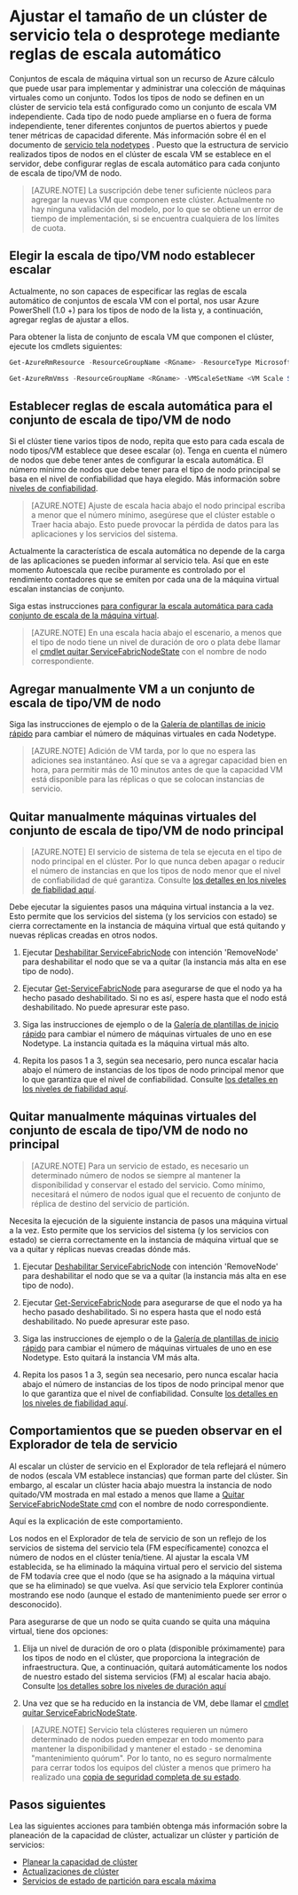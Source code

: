 <properties
   pageTitle="Ajustar el tamaño de un clúster de servicio tela o alejar | Microsoft Azure"
   description="Ajustar el tamaño de un clúster de servicio tela o alejar para que coincida con demanda configurando reglas de escala automático para cada conjunto de escala de tipo/VM de nodo. Agregar o quitar nodos a un clúster de tela de servicio"
   services="service-fabric"
   documentationCenter=".net"
   authors="ChackDan"
   manager="timlt"
   editor=""/>

<tags
   ms.service="service-fabric"
   ms.devlang="dotnet"
   ms.topic="article"
   ms.tgt_pltfrm="na"
   ms.workload="na"
   ms.date="09/09/2016"
   ms.author="chackdan"/>


# <a name="scale-a-service-fabric-cluster-in-or-out-using-auto-scale-rules"></a>Ajustar el tamaño de un clúster de servicio tela o desprotege mediante reglas de escala automático

Conjuntos de escala de máquina virtual son un recurso de Azure cálculo que puede usar para implementar y administrar una colección de máquinas virtuales como un conjunto. Todos los tipos de nodo se definen en un clúster de servicio tela está configurado como un conjunto de escala VM independiente. Cada tipo de nodo puede ampliarse en o fuera de forma independiente, tener diferentes conjuntos de puertos abiertos y puede tener métricas de capacidad diferente. Más información sobre él en el documento de [servicio tela nodetypes](service-fabric-cluster-nodetypes.md) . Puesto que la estructura de servicio realizados tipos de nodos en el clúster de escala VM se establece en el servidor, debe configurar reglas de escala automático para cada conjunto de escala de tipo/VM de nodo.

>[AZURE.NOTE] La suscripción debe tener suficiente núcleos para agregar la nuevas VM que componen este clúster. Actualmente no hay ninguna validación del modelo, por lo que se obtiene un error de tiempo de implementación, si se encuentra cualquiera de los límites de cuota.

## <a name="choose-the-node-typevm-scale-set-to-scale"></a>Elegir la escala de tipo/VM nodo establecer escalar

Actualmente, no son capaces de especificar las reglas de escala automático de conjuntos de escala VM con el portal, nos usar Azure PowerShell (1.0 +) para los tipos de nodo de la lista y, a continuación, agregar reglas de ajustar a ellos.

Para obtener la lista de conjunto de escala VM que componen el clúster, ejecute los cmdlets siguientes:

```powershell
Get-AzureRmResource -ResourceGroupName <RGname> -ResourceType Microsoft.Compute/VirtualMachineScaleSets

Get-AzureRmVmss -ResourceGroupName <RGname> -VMScaleSetName <VM Scale Set name>
```

## <a name="set-auto-scale-rules-for-the-node-typevm-scale-set"></a>Establecer reglas de escala automática para el conjunto de escala de tipo/VM de nodo

Si el clúster tiene varios tipos de nodo, repita que esto para cada escala de nodo tipos/VM establece que desee escalar (o). Tenga en cuenta el número de nodos que debe tener antes de configurar la escala automática. El número mínimo de nodos que debe tener para el tipo de nodo principal se basa en el nivel de confiabilidad que haya elegido. Más información sobre [niveles de confiabilidad](service-fabric-cluster-capacity.md).

>[AZURE.NOTE]  Ajuste de escala hacia abajo el nodo principal escriba a menor que el número mínimo, asegúrese que el clúster estable o Traer hacia abajo. Esto puede provocar la pérdida de datos para las aplicaciones y los servicios del sistema.

Actualmente la característica de escala automática no depende de la carga de las aplicaciones se pueden informar al servicio tela. Así que en este momento Autoescala que recibe puramente es controlado por el rendimiento contadores que se emiten por cada una de la máquina virtual escalan instancias de conjunto.  

Siga estas instrucciones [para configurar la escala automática para cada conjunto de escala de la máquina virtual](../virtual-machine-scale-sets/virtual-machine-scale-sets-autoscale-overview.md).

>[AZURE.NOTE] En una escala hacia abajo el escenario, a menos que el tipo de nodo tiene un nivel de duración de oro o plata debe llamar el [cmdlet quitar ServiceFabricNodeState](https://msdn.microsoft.com/library/azure/mt125993.aspx) con el nombre de nodo correspondiente.

## <a name="manually-add-vms-to-a-node-typevm-scale-set"></a>Agregar manualmente VM a un conjunto de escala de tipo/VM de nodo

Siga las instrucciones de ejemplo o de la [Galería de plantillas de inicio rápido](https://github.com/Azure/azure-quickstart-templates/tree/master/201-vmss-scale-existing) para cambiar el número de máquinas virtuales en cada Nodetype. 

>[AZURE.NOTE] Adición de VM tarda, por lo que no espera las adiciones sea instantáneo. Así que se va a agregar capacidad bien en hora, para permitir más de 10 minutos antes de que la capacidad VM está disponible para las réplicas o que se colocan instancias de servicio.

## <a name="manually-remove-vms-from-the-primary-node-typevm-scale-set"></a>Quitar manualmente máquinas virtuales del conjunto de escala de tipo/VM de nodo principal

>[AZURE.NOTE] El servicio de sistema de tela se ejecuta en el tipo de nodo principal en el clúster. Por lo que nunca deben apagar o reducir el número de instancias en que los tipos de nodo menor que el nivel de confiabilidad de qué garantiza. Consulte [los detalles en los niveles de fiabilidad aquí](service-fabric-cluster-capacity.md). 

Debe ejecutar la siguientes pasos una máquina virtual instancia a la vez. Esto permite que los servicios del sistema (y los servicios con estado) se cierra correctamente en la instancia de máquina virtual que está quitando y nuevas réplicas creadas en otros nodos.

1. Ejecutar [Deshabilitar ServiceFabricNode](https://msdn.microsoft.com/library/mt125852.aspx) con intención 'RemoveNode' para deshabilitar el nodo que se va a quitar (la instancia más alta en ese tipo de nodo).

2. Ejecutar [Get-ServiceFabricNode](https://msdn.microsoft.com/library/mt125856.aspx) para asegurarse de que el nodo ya ha hecho pasado deshabilitado. Si no es así, espere hasta que el nodo está deshabilitado. No puede apresurar este paso.

2. Siga las instrucciones de ejemplo o de la [Galería de plantillas de inicio rápido](https://github.com/Azure/azure-quickstart-templates/tree/master/201-vmss-scale-existing) para cambiar el número de máquinas virtuales de uno en ese Nodetype. La instancia quitada es la máquina virtual más alto. 

3. Repita los pasos 1 a 3, según sea necesario, pero nunca escalar hacia abajo el número de instancias de los tipos de nodo principal menor que lo que garantiza que el nivel de confiabilidad. Consulte [los detalles en los niveles de fiabilidad aquí](service-fabric-cluster-capacity.md). 

## <a name="manually-remove-vms-from-the-non-primary-node-typevm-scale-set"></a>Quitar manualmente máquinas virtuales del conjunto de escala de tipo/VM de nodo no principal

>[AZURE.NOTE] Para un servicio de estado, es necesario un determinado número de nodos se siempre al mantener la disponibilidad y conservar el estado del servicio. Como mínimo, necesitará el número de nodos igual que el recuento de conjunto de réplica de destino del servicio de partición. 

Necesita la ejecución de la siguiente instancia de pasos una máquina virtual a la vez. Esto permite que los servicios del sistema (y los servicios con estado) se cierra correctamente en la instancia de máquina virtual que se va a quitar y réplicas nuevas creadas dónde más.

1. Ejecutar [Deshabilitar ServiceFabricNode](https://msdn.microsoft.com/library/mt125852.aspx) con intención 'RemoveNode' para deshabilitar el nodo que se va a quitar (la instancia más alta en ese tipo de nodo).

2. Ejecutar [Get-ServiceFabricNode](https://msdn.microsoft.com/library/mt125856.aspx) para asegurarse de que el nodo ya ha hecho pasado deshabilitado. Si no espera hasta que el nodo está deshabilitado. No puede apresurar este paso.

2. Siga las instrucciones de ejemplo o de la [Galería de plantillas de inicio rápido](https://github.com/Azure/azure-quickstart-templates/tree/master/201-vmss-scale-existing) para cambiar el número de máquinas virtuales de uno en ese Nodetype. Esto quitará la instancia VM más alta. 

3. Repita los pasos 1 a 3, según sea necesario, pero nunca escalar hacia abajo el número de instancias de los tipos de nodo principal menor que lo que garantiza que el nivel de confiabilidad. Consulte [los detalles en los niveles de fiabilidad aquí](service-fabric-cluster-capacity.md).

## <a name="behaviors-you-may-observe-in-service-fabric-explorer"></a>Comportamientos que se pueden observar en el Explorador de tela de servicio

Al escalar un clúster de servicio en el Explorador de tela reflejará el número de nodos (escala VM establece instancias) que forman parte del clúster.  Sin embargo, al escalar un clúster hacia abajo muestra la instancia de nodo quitado/VM mostrada en mal estado a menos que llame a [Quitar ServiceFabricNodeState cmd](https://msdn.microsoft.com/library/mt125993.aspx) con el nombre de nodo correspondiente.   

Aquí es la explicación de este comportamiento.

Los nodos en el Explorador de tela de servicio de son un reflejo de los servicios de sistema del servicio tela (FM específicamente) conozca el número de nodos en el clúster tenía/tiene. Al ajustar la escala VM establecida, se ha eliminado la máquina virtual pero el servicio del sistema de FM todavía cree que el nodo (que se ha asignado a la máquina virtual que se ha eliminado) se que vuelva. Así que servicio tela Explorer continúa mostrando ese nodo (aunque el estado de mantenimiento puede ser error o desconocido).

Para asegurarse de que un nodo se quita cuando se quita una máquina virtual, tiene dos opciones:

1) Elija un nivel de duración de oro o plata (disponible próximamente) para los tipos de nodo en el clúster, que proporciona la integración de infraestructura. Que, a continuación, quitará automáticamente los nodos de nuestro estado del sistema servicios (FM) al escalar hacia abajo.
Consulte [los detalles sobre los niveles de duración aquí](service-fabric-cluster-capacity.md)

2) Una vez que se ha reducido en la instancia de VM, debe llamar el [cmdlet quitar ServiceFabricNodeState](https://msdn.microsoft.com/library/mt125993.aspx).

>[AZURE.NOTE] Servicio tela clústeres requieren un número determinado de nodos pueden empezar en todo momento para mantener la disponibilidad y mantener el estado - se denomina "mantenimiento quórum". Por lo tanto, no es seguro normalmente para cerrar todos los equipos del clúster a menos que primero ha realizado una [copia de seguridad completa de su estado](service-fabric-reliable-services-backup-restore.md).

## <a name="next-steps"></a>Pasos siguientes
Lea las siguientes acciones para también obtenga más información sobre la planeación de la capacidad de clúster, actualizar un clúster y partición de servicios:

- [Planear la capacidad de clúster](service-fabric-cluster-capacity.md)
- [Actualizaciones de clúster](service-fabric-cluster-upgrade.md)
- [Servicios de estado de partición para escala máxima](service-fabric-concepts-partitioning.md)

<!--Image references-->
[BrowseServiceFabricClusterResource]: ./media/service-fabric-cluster-scale-up-down/BrowseServiceFabricClusterResource.png
[ClusterResources]: ./media/service-fabric-cluster-scale-up-down/ClusterResources.png
